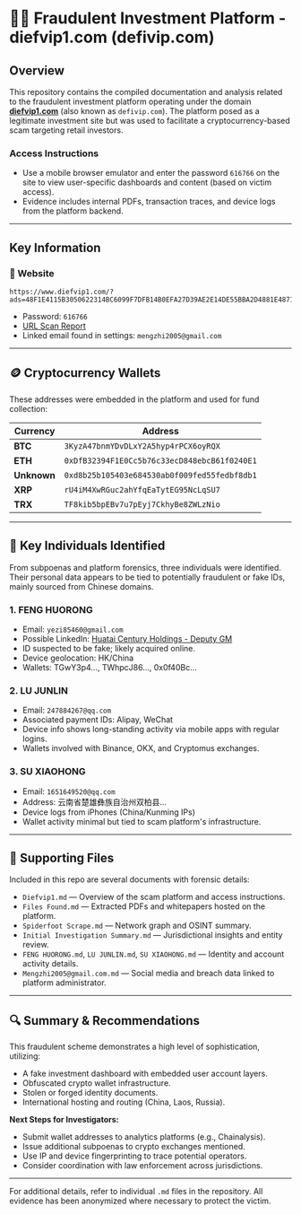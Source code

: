 # 🕵️‍♂️ Fraudulent Investment Platform - diefvip1.com (defivip.com)

## Overview

This repository contains the compiled documentation and analysis related to the fraudulent investment platform operating under the domain **[diefvip1.com](https://www.diefvip1.com/?ads=48F1E4115B3050622314BC6099F7DFB14B0EFA27D39AE2E14DE55BBA2D4881E487120C8D4599797D4506B81284330950#/verifyPassword)** (also known as `defivip.com`). The platform posed as a legitimate investment site but was used to facilitate a cryptocurrency-based scam targeting retail investors.

### Access Instructions

- Use a mobile browser emulator and enter the password `616766` on the site to view user-specific dashboards and content (based on victim access).
- Evidence includes internal PDFs, transaction traces, and device logs from the platform backend.

---

## Key Information

### 🎯 Website
```
https://www.diefvip1.com/?ads=48F1E4115B3050622314BC6099F7DFB14B0EFA27D39AE2E14DE55BBA2D4881E487120C8D4599797D4506B81284330950#/verifyPassword
```
- Password: `616766`
- [URL Scan Report](https://urlscan.io/result/0196b492-1907-7399-b1cd-e3f09f47a6c8/related/)
- Linked email found in settings: `mengzhi2005@gmail.com`

---

## 🪙 Cryptocurrency Wallets

These addresses were embedded in the platform and used for fund collection:

| Currency | Address |
|----------|---------|
| **BTC**  | `3KyzA47bnmYDvDLxY2A5hyp4rPCX6oyRQX` |
| **ETH**  | `0xDfB32394F1E0Cc5b76c33ecD848ebcB61f0240E1` |
| **Unknown** | `0xd8b25b105403e684530ab0f009fed55fedbf8db1` |
| **XRP**  | `rU4iM4XwRGuc2ahYfqEaTytEG95NcLqSU7` |
| **TRX**  | `TF8kib5bpEBv7u7pEyj7CkhyBe8ZWLzNio` |

---

## 👤 Key Individuals Identified

From subpoenas and platform forensics, three individuals were identified. Their personal data appears to be tied to potentially fraudulent or fake IDs, mainly sourced from Chinese domains.

### 1. **FENG HUORONG**
- Email: `yezi85460@gmail.com`
- Possible LinkedIn: [Huatai Century Holdings - Deputy GM](https://www.linkedin.com/in/%E8%80%80%E4%B8%9C-%E6%9D%A8-39a97317a)
- ID suspected to be fake; likely acquired online.
- Device geolocation: HK/China
- Wallets: TGwY3p4..., TWhpcJ86..., 0x0f40Bc...

### 2. **LU JUNLIN**
- Email: `247884267@qq.com`
- Associated payment IDs: Alipay, WeChat
- Device info shows long-standing activity via mobile apps with regular logins.
- Wallets involved with Binance, OKX, and Cryptomus exchanges.

### 3. **SU XIAOHONG**
- Email: `1651649520@qq.com`
- Address: 云南省楚雄彝族自治州双柏县...
- Device logs from iPhones (China/Kunming IPs)
- Wallet activity minimal but tied to scam platform's infrastructure.

---

## 📁 Supporting Files

Included in this repo are several documents with forensic details:
- `Diefvip1.md` — Overview of the scam platform and access instructions.
- `Files Found.md` — Extracted PDFs and whitepapers hosted on the platform.
- `Spiderfoot Scrape.md` — Network graph and OSINT summary.
- `Initial Investigation Summary.md` — Jurisdictional insights and entity review.
- `FENG HUORONG.md`, `LU JUNLIN.md`, `SU XIAOHONG.md` — Identity and account activity details.
- `Mengzhi2005@gmail.com.md` — Social media and breach data linked to platform administrator.

---

## 🔍 Summary & Recommendations

This fraudulent scheme demonstrates a high level of sophistication, utilizing:
- A fake investment dashboard with embedded user account layers.
- Obfuscated crypto wallet infrastructure.
- Stolen or forged identity documents.
- International hosting and routing (China, Laos, Russia).

**Next Steps for Investigators:**
- Submit wallet addresses to analytics platforms (e.g., Chainalysis).
- Issue additional subpoenas to crypto exchanges mentioned.
- Use IP and device fingerprinting to trace potential operators.
- Consider coordination with law enforcement across jurisdictions.

---

For additional details, refer to individual `.md` files in the repository. All evidence has been anonymized where necessary to protect the victim.
